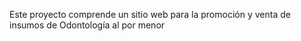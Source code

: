Este proyecto comprende un sitio web para la promoción
 y venta de insumos de Odontología al por menor
